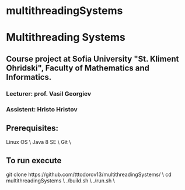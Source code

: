 # multithreadingSystems
<h1>Multithreading Systems</h1>

<h2>Course project at Sofia University "St. Kliment Ohridski", Faculty of Mathematics and Informatics.</h2>

<h3>Lecturer: prof. Vasil Georgiev</h3>
<h3>Assistent: Hristo Hristov</h3>

<h2>Prerequisites:</h2>
Linux OS \
Java 8 SE \
Git \

<h2>To run execute</h2>
git clone https://github.com/tttodorov13/multithreadingSystems/ \
cd multithreadingSystems \
./build.sh \
./run.sh \
